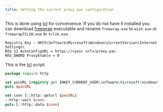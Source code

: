 ```yaml
---
title: Getting the current proxy pac configuration
---
```



This is done using [tcl][tcl] for convenience.  If you
do not have it installed you can download [freewrap][freewrap]
executable and rename `freewrap.exe` to `wish.exe` or `freewrapTCLSH.exe` to
`tclsh.exe`.

```
Registry Key : HKCU\Software\Microsoft\Windows\CurrentVersion\Internet Settings\
REG_SZ AutoConfigURL = https://<your url>/proxy.pac
REG_DWORD ProxyEnable = 0
```

This is the [tcl][tcl] script:

```tcl
package require http

set pacURL [registry get {HKEY_CURRENT_USER\Software\Microsoft\Windows\CurrentVersion\Internet Settings} AutoConfigURL]
puts $pacURL

set conn [::http::geturl $pacURL]
::http::wait $conn
puts [::http::data $conn]

```

[tcl]: https://www.tcl.tk/
[freewrap]: http://freewrap.sourceforge.net/
